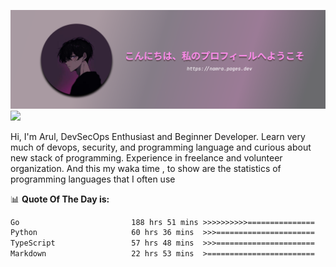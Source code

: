 ![banner](.github/profile-markdown.png)
<img src="https://user-images.githubusercontent.com/73097560/115834477-dbab4500-a447-11eb-908a-139a6edaec5c.gif"></p>

Hi, I'm Arul, DevSecOps Enthusiast and Beginner Developer. Learn very much of devops, security, and programming language and curious about new stack of programming. Experience in freelance and volunteer organization. And this my waka time , to show are the statistics of programming languages that I often use

📊 **Quote Of The Day is:**
<!--START_SECTION:waka-->

```txt
Go                         188 hrs 51 mins >>>>>>>>>>===============   40.39 %
Python                     60 hrs 36 mins  >>>======================   12.96 %
TypeScript                 57 hrs 48 mins  >>>======================   12.36 %
Markdown                   22 hrs 53 mins  >========================   04.90 %
```

<!--END_SECTION:waka-->
